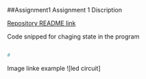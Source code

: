 ##Assignment1
Assignment 1 Discription

[Repository README link](../README.md)

Code snipped for chaging state in the program
```Python

#
```
Image linke example
![led circuit]
